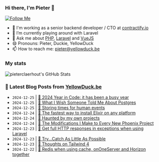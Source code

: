 ### Hi there, I'm Pieter 👋  
[![Follow Me](https://img.shields.io/github/followers/pieterclaerhout?label=Follow&style=social)](https://github.com/pieterclaerhout)

- 🏢 I'm working as a senior backend developer / CTO at [contractify.io](https://contractify.io)
- 🌱 I’m currently playing around with Laravel
- 💬 Ask me about [PHP](https://php.net), [Laravel](http://laravel.com) and [VueJS](https://vuejs.org)
- 😄 Pronouns: Pieter, Duckie, YellowDuck
- 📫 How to reach me: pieter@yellowduck.be

### My stats

![pieterclaerhout's GitHub Stats](https://github-readme-stats.vercel.app/api?username=pieterclaerhout&show_icons=true&count_private=true&line_height=40)

### 📩 Latest Blog Posts from [YellowDuck.be](https://www.yellowduck.be/)
<!-- BLOG-POST-LIST:START -->
- `2024-12-25` | [🐥 2024 Year in Code: it has been a busy year](https://www.yellowduck.be/posts/github-wrapped-2024-it-has-been-a-busy-year)  
- `2024-12-25` | [🔗 What I Wish Someone Told Me About Postgres](https://www.yellowduck.be/posts/what-i-wish-someone-told-me-about-postgres)  
- `2024-12-25` | [🔗 Storing times for human events](https://www.yellowduck.be/posts/storing-times-for-human-events)  
- `2024-12-24` | [🐥 The fastest way to install Elixir on any platform](https://www.yellowduck.be/posts/the-fastest-way-to-install-elixir-on-any-platform)  
- `2024-12-24` | [🔗 Haunted by my own projects](https://www.yellowduck.be/posts/haunted-by-my-own-projects)  
- `2024-12-24` | [🔗 The Modifications I Make to Every New Phoenix Project](https://www.yellowduck.be/posts/the-modifications-i-make-to-every-new-phoenix-project)  
- `2024-12-23` | [🐥 Get full HTTP responses in exceptions when using Laravel](https://www.yellowduck.be/posts/get-full-http-responses-in-exceptions-when-using-laravel)  
- `2024-12-23` | [🔗 Try...Catch As Little As Possible](https://www.yellowduck.be/posts/try-catch-as-little-as-possible)  
- `2024-12-23` | [🔗 Thoughts on Tailwind 4](https://www.yellowduck.be/posts/thoughts-on-tailwind-4)  
- `2024-12-22` | [🐥 Redis when using cache, onOneServer and Horizon together](https://www.yellowduck.be/posts/redis-when-using-cache-ononeserver-and-horizon-together)  

<!-- BLOG-POST-LIST:END -->
